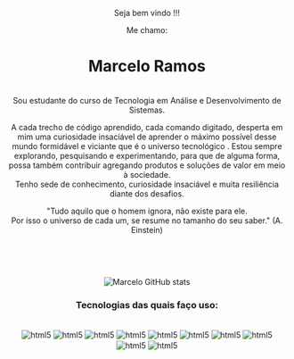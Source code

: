 <div align="center">
  <p>Seja bem vindo !!! </p>
<p>Me chamo:</p>
<h1>Marcelo Ramos</h1>
<p></br>Sou estudante do curso de Tecnologia em Análise e Desenvolvimento de Sistemas.</p>
</div>
</div>
 <p align="center">A cada trecho de código aprendido, cada comando digitado, desperta em mim uma curiosidade insaciável de aprender o máximo possível desse mundo formidável e viciante que é o universo tecnológico . Estou sempre explorando, pesquisando e experimentando, para que de alguma forma, possa também contribuir agregando produtos e soluções de valor em meio à sociedade.<br/>
Tenho sede de conhecimento, curiosidade insaciável e muita resiliência diante dos desafios.
</p>

<p align="center">"Tudo aquilo que o homem ignora, não existe para ele.<br/> Por isso o universo de cada um, se resume no tamanho do seu saber." (A. Einstein)</p></br>
<div align="center">

 <div align="center">
  ![Marcelo GitHub stats](https://github-readme-stats.vercel.app/api?username=Marcellbsb&show_icons=true&theme=merko)
  <h3 align="center">Tecnologias das quais faço uso: </h3>
</div>



<div style="display: inline_block"><br/>
<img align="center" alt="html5" src="https://img.shields.io/badge/HTML5-E34F26?style=for-the-badge&logo=html5&logoColor=white"/>
<img align="center" alt="html5" src="https://img.shields.io/badge/CSS3-1572B6?style=for-the-badge&logo=css3&logoColor=white"/>
<img align="center" alt="html5" src="https://img.shields.io/badge/JavaScript-323330?style=for-the-badge&logo=javascript&logoColor=F7DF1E"/>
<img align="center" alt="html5" src="https://img.shields.io/badge/Node.js-43853D?style=for-the-badge&logo=node.js&logoColor=white"/>
<img align="center" alt="html5" src="https://img.shields.io/badge/Markdown-000000?style=for-the-badge&logo=markdown&logoColor=white"/>
<img align="center" alt="html5" src="https://img.shields.io/badge/GIT-E44C30?style=for-the-badge&logo=git&logoColor=white"/>
<img align="center" alt="html5" src="https://img.shields.io/badge/Figma-F24E1E?style=for-the-badge&logo=figma&logoColor=white"/>
<img align="center" alt="html5" src="https://img.shields.io/badge/gimp-5C5543?style=for-the-badge&logo=gimp&logoColor=white"/>
<img align="center" alt="html5" src="https://img.shields.io/badge/MongoDB-4EA94B?style=for-the-badge&logo=mongodb&logoColor=white"/>
<img align="center" alt="html5" src="https://img.shields.io/badge/MySQL-005C84?style=for-the-badge&logo=mysql&logoColor=white"/>

</div><br/>
